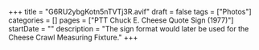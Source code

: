 +++
title = "G6RU2ybgKotn5nTVTj3R.avif"
draft = false
tags = ["Photos"]
categories = []
pages = ["PTT Chuck E. Cheese Quote Sign (1977)"]
startDate = ""
description = "The sign format would later be used for the Cheese Crawl Measuring Fixture."
+++
